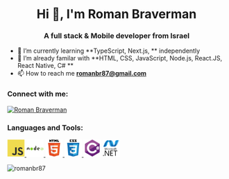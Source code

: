 <h1 align="center">Hi 👋, I'm Roman Braverman</h1>
<h3 align="center">A full stack & Mobile developer from Israel</h3>

- 🌱 I’m currently learning **TypeScript, Next.js, ** independently
- 🌱 I’m already familar with **HTML, CSS, JavaScript, Node.js, React.JS, React Native, C# **
- 📫 How to reach me **romanbr87@gmail.com**
<h3 align="left">Connect with me:</h3>
<p align="left">
<a href="https://www.linkedin.com/in/romanbr87/" target="blank"><img align="center" src="https://raw.githubusercontent.com/rahuldkjain/github-profile-readme-generator/master/src/images/icons/Social/linked-in-alt.svg" alt="Roman Braverman" height="30" width="40" /></a>
</p>

<h3 align="left">Languages and Tools:</h3>
<span align="left">
<a href="https://developer.mozilla.org/en-US/docs/Web/JavaScript" target="_blank" rel="noreferrer"> <img src="https://raw.githubusercontent.com/devicons/devicon/master/icons/javascript/javascript-original.svg" alt="javascript" width="40" height="40"/> </a> <a href="https://nodejs.org" target="_blank" rel="noreferrer"> <img src="https://raw.githubusercontent.com/devicons/devicon/master/icons/nodejs/nodejs-original-wordmark.svg" alt="nodejs" width="40" height="40"/> </a> <a href="https://www.w3.org/html/" target="_blank" rel="noreferrer"> <img src="https://raw.githubusercontent.com/devicons/devicon/master/icons/html5/html5-original-wordmark.svg" alt="html5" width="40" height="40"/> </a> <a href="https://www.w3schools.com/css/" target="_blank" rel="noreferrer"> <img src="https://raw.githubusercontent.com/devicons/devicon/master/icons/css3/css3-original-wordmark.svg" alt="css3" width="40" height="40"/> </a> <a href="https://www.w3schools.com/cs/" target="_blank" rel="noreferrer"> <img src="https://raw.githubusercontent.com/devicons/devicon/master/icons/csharp/csharp-original.svg" alt="csharp" width="40" height="40"/></a> <a href="https://dotnet.microsoft.com/" target="_blank" rel="noreferrer"> <img src="https://raw.githubusercontent.com/devicons/devicon/master/icons/dot-net/dot-net-original-wordmark.svg" alt="dotnet" width="40" height="40"/> </a>
</span>
<p><img align="center" src="https://github-readme-stats.vercel.app/api/top-langs?username=romanbr87&show_icons=true&locale=en&layout=compact" alt="romanbr87" /></p>
